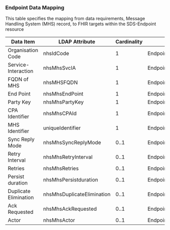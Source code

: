 ### Endpoint Data Mapping

This table specifies the mapping from data requirements, Message Handling System (MHS) record, to FHIR targets within the SDS-Endpoint resource

<table class="regular assets">
<thead>
<tr>
<th>Data Item</th>
<th>LDAP Attribute</th>
<th>Cardinality</th>
<th>FHIR Target</th>
</tr>
</thead>
<tbody>
<tr>
<td>Organisation Code</td>
<td>nhsIdCode</td>
<td>1</td>
<td>Endpoint.managingOrganization</td>
</tr>
<tr>
<td>Service-Interaction</td>
<td>nhsMhsSvcIA</td>
<td>1</td>
<td>Endpoint.identifier:NhsEndpointServiceId</td>
</tr>
<tr>
<td>FQDN of MHS</td>
<td>nhsMHSFQDN</td>
<td>1</td>
<td>Endpoint.identifier:NhsMhsFQDN</td>
</tr>
<tr>
<td>End Point</td>
<td>nhsMhsEndPoint</td>
<td>1</td>
<td>Endpoint.address</td>
</tr>
<tr>
<td>Party Key</td>
<td>nhsMhsPartyKey</td>
<td>1</td>
<td>Endpoint.identifier:NhsMhsPartyKey</td>
</tr>
<tr>
<td>CPA Identifier</td>
<td>nhsMhsCPAId</td>
<td>1</td>
<td>Endpoint.identifier:NhsMhsCPAId</td>
</tr>
<tr>
<td>MHS Identifier</td>
<td>uniqueIdentifier</td>
<td>1</td>
<td>Endpoint.identifier:NhsSpineASID</td>
</tr>
<tr>
<td>Sync Reply Mode</td>
<td>nhsMhsSyncReplyMode</td>
<td>0..1</td>
<td>Endpoint.extension:ExtensionSDSReliabilityConfiguration.extension:nhsMHSSyncReplyMode</td>
</tr>
<tr>
<td>Retry Interval</td>
<td>nhsMhsRetryInterval</td>
<td>0..1</td>
<td>Endpoint.extension:ExtensionSDSReliabilityConfiguration.extension:nhsMHSRetryInterval</td>
</tr>
<tr>
<td>Retries</td>
<td>nhsMhsRetries</td>
<td>0..1</td>
<td>Endpoint.extension:ExtensionSDSReliabilityConfiguration.extension:nhsMHSRetries</td>
</tr>
<tr>
<td>Persist duration</td>
<td>nhsMhsPersistduration</td>
<td>0..1</td>
<td>Endpoint.extension:ExtensionSDSReliabilityConfiguration.extension:nhsMHSPersistDuration</td>
</tr>
<tr>
<td>Duplicate Elimination</td>
<td>nhsMhsDuplicateElimination</td>
<td>0..1</td>
<td>Endpoint.extension:ExtensionSDSReliabilityConfiguration.extension:nhsMHSDuplicateElimination</td>
</tr>
<tr>
<td>Ack Requested</td>
<td>nhsMhsAckRequested</td>
<td>0..1</td>
<td>Endpoint.extension:ExtensionSDSReliabilityConfiguration.extension:nhsMHSAckRequested</td>
</tr>
<tr>
<td>Actor</td>
<td>nhsMhsActor</td>
<td>0..1</td>
<td>Endpoint.extension:ExtensionSDSReliabilityConfiguration.extension:nhsMHSActor</td>
</tr>
</tbody>
</table>